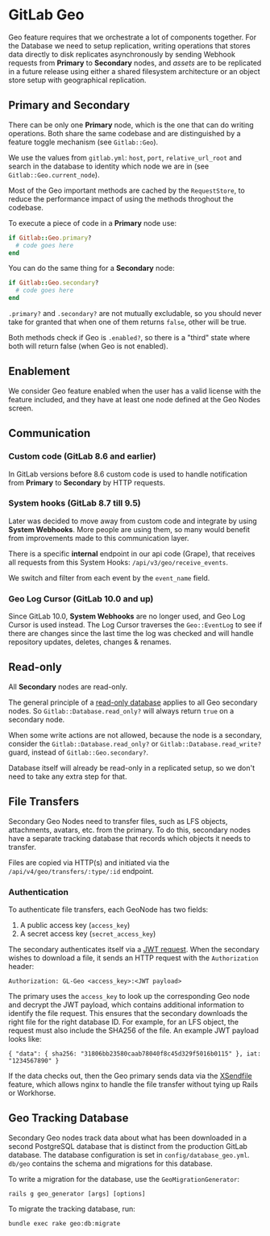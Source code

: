 # GitLab Geo

Geo feature requires that we orchestrate a lot of components together.
For the Database we need to setup replication, writing operations that stores
data directly to disk replicates asynchronously by sending Webhook requests
from **Primary** to **Secondary** nodes, and _assets_ are to be replicated in
a future release using either a shared filesystem architecture or an object
store setup with geographical replication.


## Primary and Secondary

There can be only one **Primary** node, which is the one that can do writing
operations. Both share the same codebase and are distinguished by a feature
toggle mechanism (see `Gitlab::Geo`).

We use the values from `gitlab.yml`: `host`, `port`, `relative_url_root`
and search in the database to identity which node we are in
(see `Gitlab::Geo.current_node`).

Most of the Geo important methods are cached by the `RequestStore`, to reduce
the performance impact of using the methods throghout the codebase.

To execute a piece of code in a **Primary** node use:

```ruby
if Gitlab::Geo.primary?
  # code goes here
end
```

You can do the same thing for a **Secondary** node:

```ruby
if Gitlab::Geo.secondary?
  # code goes here
end
```

`.primary?` and `.secondary?` are not mutually excludable, so you should never
take for granted that when one of them returns `false`, other will be true.

Both methods check if Geo is `.enabled?`, so there is a "third" state where
both will return false (when Geo is not enabled).


## Enablement

We consider Geo feature enabled when the user has a valid license with the
feature included, and they have at least one node defined at the Geo Nodes
screen.


## Communication

### Custom code (GitLab 8.6 and earlier)

In GitLab versions before 8.6 custom code is used to handle
notification from **Primary** to **Secondary** by HTTP requests.

### System hooks (GitLab 8.7 till 9.5)

Later was decided to move away from custom code and integrate by using
**System Webhooks**. More people are using them, so many would benefit from
improvements made to this communication layer.

There is a specific **internal** endpoint in our api code (Grape),
that receives all requests from this System Hooks:
`/api/v3/geo/receive_events`.

We switch and filter from each event by the `event_name` field.

### Geo Log Cursor (GitLab 10.0 and up)

Since GitLab 10.0, **System Webhooks** are no longer used, and Geo Log
Cursor is used instead. The Log Cursor traverses the `Geo::EventLog`
to see if there are changes since the last time the log was checked
and will handle repository updates, deletes, changes & renames.


## Read-only

All **Secondary** nodes are read-only.

The general principle of a [read-only database](verifying_database_capabilities.md#read-only-database)
applies to all Geo secondary nodes. So `Gitlab::Database.read_only?`
will always return `true` on a secondary node.

When some write actions are not allowed, because the node is a
secondary, consider the `Gitlab::Database.read_only?` or `Gitlab::Database.read_write?`
guard, instead of `Gitlab::Geo.secondary?`.

Database itself will already be read-only in a replicated setup, so we
don't need to take any extra step for that.

## File Transfers

Secondary Geo Nodes need to transfer files, such as LFS objects, attachments, avatars,
etc. from the primary. To do this, secondary nodes have a separate tracking database
that records which objects it needs to transfer.

Files are copied via HTTP(s) and initiated via the
`/api/v4/geo/transfers/:type/:id` endpoint.

### Authentication

To authenticate file transfers, each GeoNode has two fields:

1. A public access key (`access_key`)
2. A secret access key (`secret_access_key`)

The secondary authenticates itself via a [JWT request](https://jwt.io/). When the
secondary wishes to download a file, it sends an HTTP request with the `Authorization`
header:

```
Authorization: GL-Geo <access_key>:<JWT payload>
```

The primary uses the `access_key` to look up the corresponding Geo node and
decrypt the JWT payload, which contains additional information to identify the
file request. This ensures that the secondary downloads the right file for the
right database ID. For example, for an LFS object, the request must also
include the SHA256 of the file. An example JWT payload looks like:

```
{ "data": { sha256: "31806bb23580caab78040f8c45d329f5016b0115" }, iat: "1234567890" }
```

If the data checks out, then the Geo primary sends data via the
[XSendfile](https://www.nginx.com/resources/wiki/start/topics/examples/xsendfile/)
feature, which allows nginx to handle the file transfer without tying up Rails
or Workhorse.

## Geo Tracking Database

Secondary Geo nodes track data about what has been downloaded in a second
PostgreSQL database that is distinct from the production GitLab database.
The database configuration is set in `config/database_geo.yml`.
`db/geo` contains the schema and migrations for this database.

To write a migration for the database, use the `GeoMigrationGenerator`:

```
rails g geo_generator [args] [options]
```

To migrate the tracking database, run:

```
bundle exec rake geo:db:migrate
```
